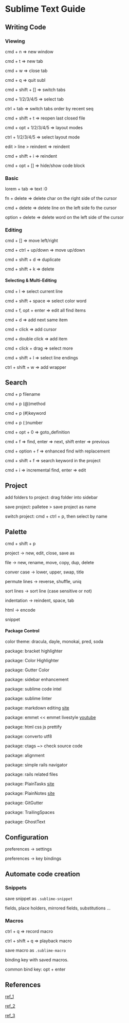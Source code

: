 # Sublime Text Guide

## Writing Code

### Viewing

cmd + n => new window

cmd + t => new tab

cmd + w => close tab

cmd + q => quit subl

cmd + shift + [] => switch tabs

cmd + 1/2/3/4/5 => select tab

ctrl + tab => switch tabs order by recent seq

cmd + shift + t => reopen last closed file

cmd + opt + 1/2/3/4/5 => layout modes

ctrl + 1/2/3/4/5 => select layout mode

edit > line > reindent => reindent

cmd + shift + i => reindent

cmd + opt + [] => hide/show code block

### Basic

lorem + tab => text :0

fn + delete => delete char on the right side of the cursor

cmd + delete => delete line on the left side fo the cursor

option + delete => delete word on the left side of the cursor

### Editing

cmd + [] => move left/right

cmd + ctrl + up/down => move up/down

cmd + shift + d => duplicate

cmd + shift + k => delete

#### Selecting & Multi-Editing

cmd + l => select current line

cmd + shift + space => select color word

cmd + f, opt + enter => edit all find items

cmd + d => add next same item

cmd + click => add cursor

cmd + double click => add item

cmd + click + drag => select more

cmd + shift + l => select line endings

ctrl + shift + w => add wrapper

## Search

cmd + p filename

cmd + p (@)method

cmd + p (#)keyword

cmd + p (:)number

cmd + opt + 0 => goto_definition

cmd + f => find, enter => next, shift enter => previous

cmd + option + f => enhanced find with replacement

cmd + shift + f => search keyword in the project

cmd + i => incremental find, enter => edit

## Project

add folders to project: drag folder into sidebar

save project: palletee > save project as name

switch project: cmd + ctrl + p, then select by name

## Palette

cmd + shift + p

project -> new, edit, close, save as

file -> new, rename, move, copy, dup, delete

conver case -> lower, upper, swap, title

permute lines -> reverse, shuffle, uniq

sort lines -> sort line (case sensitive or not)

indentation -> reindent, space, tab

html -> encode

snippet

#### Package Control

color theme: dracula, dayle, monokai, pred, soda

package: bracket highlighter

package: Color Highlighter

package: Gutter Color

package: sidebar enhancement

package: sublime code intel

package: sublime linter

package: markdown editing [site](https://github.com/SublimeText-Markdown/MarkdownEditing)

package: emmet << emmet livestyle [youtube](https://www.youtube.com/watch?v=U4lFXtLF5Cs&list=PLpcSpRrAaOaqQMDlCzE_Y6IUUzaSfYocK&index=7)

package: html css js prettify

package: converto utf8

package: ctags ~> check source code

package: alignment

package: simple rails navigator

package: rails related files

package: PlainTasks [site](https://github.com/aziz/PlainTasks)

package: PlainNotes [site](https://github.com/aziz/PlainNotes)

package: GitGutter

package: TrailingSpaces

package: GhostText

## Configuration

preferences -> settings

preferences -> key bindings

## Automate code creation

### Snippets

save snippet as `.sublime-snippet`

fields, place holders, mirrored fields, substitutions ...

### Macros

ctrl + q => record macro

ctrl + shift + q => playback macro

save macro as `.sublime-macro`

binding key with saved macros.

common bind key: opt + enter

## References

[ref_1](http://engageinteractive.co.uk/blog/getting-setup-on-sublime-text-3-2017-edition)

[ref_2](https://www.bilibili.com/video/av11969967/?from=search&seid=1476235877742273679#page=4)

[ref_3](https://github.com/happypeter/sublime-config/blob/master/Preferences.sublime-settings)